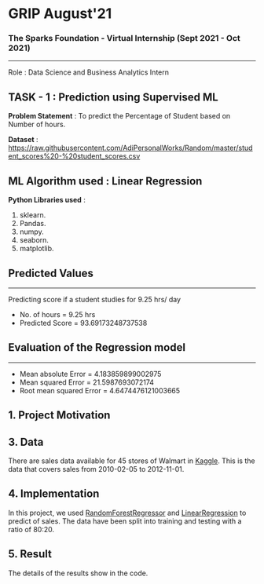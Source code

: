 # GRIP August'21
### The Sparks Foundation - Virtual Internship (Sept 2021 - Oct 2021)
---
Role : Data Science and Business Analytics Intern

## TASK - 1 : Prediction using Supervised ML

**Problem Statement** : To predict the Percentage of Student based on Number of hours.    

**Dataset** : https://raw.githubusercontent.com/AdiPersonalWorks/Random/master/student_scores%20-%20student_scores.csv

**ML Algorithm used** : Linear Regression
----
**Python Libraries used** :
1. sklearn.
2. Pandas.
3. numpy.
4. seaborn.
5. matplotlib.

## Predicted Values 
---
Predicting score if a student studies for 9.25 hrs/ day
- No. of hours = 9.25 hrs
- Predicted Score = 93.69173248737538

## Evaluation of the Regression model
---
- Mean absolute Error = 4.183859899002975
- Mean squared Error = 21.5987693072174
- Root mean squared Error = 4.6474476121003665


## 1. Project Motivation <a name="ProjectMotivation"></a> 



## 3. Data<a name="data"></a> 

There are sales data available for 45 stores of Walmart in [Kaggle](https://www.kaggle.com/aditya6196/retail-analysis-with-walmart-data). This is the data that covers sales from 2010-02-05 to 2012-11-01. 



## 4. Implementation <a name="model"></a> 
In this project, we used [RandomForestRegressor](https://scikit-learn.org/stable/modules/generated/sklearn.ensemble.RandomForestRegressor.html) and [LinearRegression](https://scikit-learn.org/stable/modules/generated/sklearn.linear_model.LinearRegression.html) to predict of sales. The data have been split into training and testing with a ratio of 80:20.



## 5. Result<a name="results"></a>
The details of the results show in the code.
